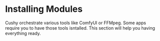 # Installing Modules

Cushy orchestrate various tools like ComfyUI or FFMpeg. Some apps require you to have those tools isntalled. This section will help you having everything ready.
